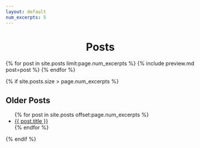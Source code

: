 ```yaml
---
layout: default
num_excerpts: 5
---
```


<h1 style="text-align:center">Posts</h1>

{% for post in site.posts limit:page.num_excerpts %}
{% include preview.md post=post %}
{% endfor %}

{% if site.posts.size > page.num_excerpts %}

## Older Posts

<ul>
    {% for post in site.posts offset:page.num_excerpts %}
        <li><a href="{{ post.url }}">{{ post.title }}</a></li>
    {% endfor %}
</ul>

{% endif %}
